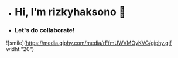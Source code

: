 - <h1> Hi, I’m rizkyhaksono 👋</h1>

- <h3>Let's do collaborate!</h3>

![smile](https://media.giphy.com/media/rFfmUWVMOyKVG/giphy.gif widht:"20")


<!---
rizkyhaksono/rizkyhaksono is a ✨ special ✨ repository because its `README.md` (this file) appears on your GitHub profile.
You can click the Preview link to take a look at your changes.
--->
